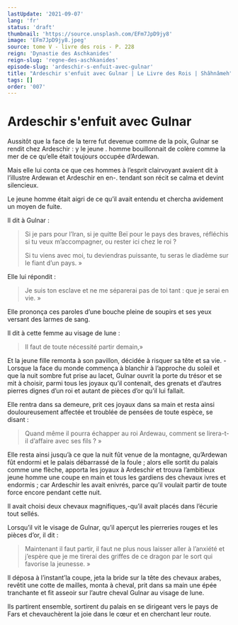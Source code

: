 ```yaml
---
lastUpdate: '2021-09-07'
lang: 'fr'
status: 'draft'
thumbnail: 'https://source.unsplash.com/EFm7JpD9jy8'
image: 'EFm7JpD9jy8.jpeg'
source: tome V - livre des rois - P. 228
reign: 'Dynastie des Aschkanides'
reign-slug: 'regne-des-aschkanides'
episode-slug: 'ardeschir-s-enfuit-avec-gulnar'
title: "Ardeschir s'enfuit avec Gulnar | Le Livre des Rois | Shâhnâmeh"
tags: []
order: '007'
---
```


<!-- LTeX: language=fr -->

# Ardeschir s'enfuit avec Gulnar

Aussitôt que la face de la terre fut devenue comme de la poix, Gulnar se rendit chez Ardeschir : y le jeune . homme bouillonnait de colère comme la mer de ce qu’elle était toujours occupée d’Ardewan.

Mais elle lui conta ce que ces hommes à l’esprit clairvoyant avaient dit à l’illustre Ardewan et Ardeschir en en-. tendant son récit se calma et devint silencieux.

Le jeune homme était aigri de ce qu’il avait entendu et chercha avidement un moyen de fuite.

Il dit à Gulnar :

> Si je pars pour l’Iran, si je quitte Beï
pour le pays des braves, réfléchis si tu veux m’accompagner, ou rester ici chez le roi ?
>
> Si tu viens avec moi, tu deviendras puissante, tu seras le diadème sur le fiant d’un pays. »

Elle lui répondit :

> Je suis ton esclave et ne me séparerai pas de toi tant : que je serai en vie. »

Elle prononça ces paroles d’une bouche pleine de soupirs et ses yeux versant des larmes de sang.

Il dit à cette femme au visage de lune :

> Il faut de toute nécessité partir demain,»

Et la jeune fille remonta à son pavillon, décidée à risquer sa tête et sa vie. -
Lorsque la face du monde commença à blanchir à l’approche du soleil et que la nuit sombre fut prise au lacet, Gulnar ouvrit la porte du trésor et se mit à choisir, parmi tous les joyaux qu’il contenait, des grenats et d’autres pierres dignes d’un roi et autant de pièces d’or qu’il lui fallait.

Elle rentra dans sa demeure, prit ces joyaux dans sa main et resta ainsi douloureusement affectée et troublée de pensées de toute espèce, se disant :

> Quand même il pourra échapper au roi Ardewau, comment se lirera-t-il d’affaire avec ses fils ? »

Elle resta ainsi jusqu’à ce que la nuit fût venue de la montagne, qu’Ardewan fût endormi et le palais débarrassé de la foule ; alors elle sortit du palais comme une flèche, apporta les joyaux à Ardeschir et trouva l’ambitieux jeune homme une coupe en main et tous les gardiens des chevaux ivres et endormis ; car Ardeschir les avait enivrés, parce qu’il voulait partir de toute force encore pendant cette nuit.

Il avait choisi deux chevaux magnifiques,-qu’il avait placés dans l’écurie tout sellés.

Lorsqu’il vit le visage de Gulnar, qu’il aperçut les pierreries rouges et les pièces d’or, il dit :

> Maintenant il faut partir, il faut ne plus nous laisser aller à l’anxiété et j’espère que je me tirerai des griffes de ce dragon par le sort qui favorise la jeunesse. »

Il déposa à l’instant’la coupe, jeta la bride sur la tête des chevaux arabes, revêtit une cotte de mailles, monta à cheval, prit dans sa main une épée tranchante et fit asseoir sur l’autre cheval Gulnar au visage de lune.

Ils partirent ensemble, sortirent du palais en se dirigeant vers le pays de Fars et chevauchèrent la joie dans le cœur et en cherchant leur route.
